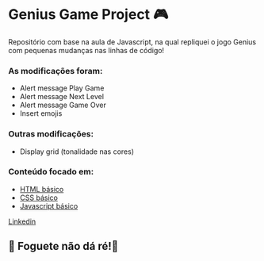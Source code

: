 # Genius Game Project 🎮

Repositório com base na aula de Javascript, na qual repliquei o jogo Genius com pequenas mudanças nas linhas de código!

### As modificações foram:

- Alert message Play Game
- Alert message Next Level
- Alert message Game Over
- Insert emojis

### Outras modificações:

- Display grid (tonalidade nas cores)

### Conteúdo focado em:

- [HTML básico](https://www.w3schools.com/html/)
- [CSS básico](https://developer.mozilla.org/pt-BR/docs/Web/CSS)
- [Javascript básico](https://developer.mozilla.org/pt-BR/docs/Web/JavaScript)

[Linkedin](https://www.linkedin.com/in/mads1974/)

## 🚀 Foguete não dá ré!🤪
